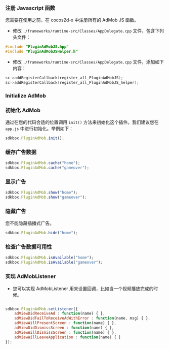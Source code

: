 ### 注册 Javascript 函数
您需要在使用之前，在 cocos2d-x 中注册所有的 AdMob JS 函数。

* 修改 `./frameworks/runtime-src/Classes/AppDelegate.cpp` 文件，包含下列头文件：
```cpp
#include "PluginAdMobJS.hpp"
#include "PluginAdMobJSHelper.h"
```

* 修改 `./frameworks/runtime-src/Classes/AppDelegate.cpp` 文件，添加如下内容：
```cpp
sc->addRegisterCallback(register_all_PluginAdMobJS);
sc->addRegisterCallback(register_all_PluginAdMobJS_helper);
```

### Initialize AdMob
### 初始化 AdMob
通过在您的代码合适的位置调用 `init()` 方法来初始化这个插件。我们建议您在 `app.js` 中进行初始化。举例如下：
```javascript
sdkbox.PluginAdMob.init();
```

### 缓存广告数据
```javascript
sdkbox.PluginAdMob.cache("home");
sdkbox.PluginAdMob.cache("gameover");
```

### 显示广告
```javascript
sdkbox.PluginAdMob.show("home");
sdkbox.PluginAdMob.show("gameover");
```

### 隐藏广告
您不能隐藏插播式广告。
```javascript
sdkbox.PluginAdMob.hide("home");
```

### 检查广告数据可用性
```javascript
sdkbox.PluginAdMob.isAvailable("home");
sdkbox.PluginAdMob.isAvailable("gameover");
```

### 实现 AdMobListener
* 您可以实现 AdMobListener 用来设置回调，比如当一个视频播放完成的时候。
```javascript

sdkbox.PluginAdMob.setListener({
    adViewDidReceiveAd : function(name) { },
    adViewDidFailToReceiveAdWithError : function(name, msg) { },
    adViewWillPresentScreen : function(name) { },
    adViewDidDismissScreen : function(name) { },
    adViewWillDismissScreen : function(name) { },
    adViewWillLeaveApplication : function(name) { }
});

```
